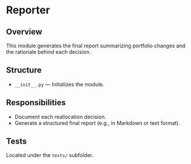 # Reporter

## Overview

This module generates the final report summarizing portfolio changes and the rationale behind each decision.

## Structure

- `__init__.py` — Initializes the module.

## Responsibilities

- Document each reallocation decision.
- Generate a structured final report (e.g., in Markdown or text format).

## Tests

Located under the `tests/` subfolder.